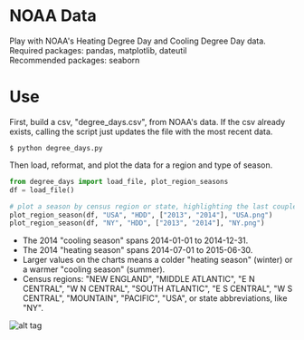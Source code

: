 NOAA Data
=========

Play with NOAA's Heating Degree Day and Cooling Degree Day data.  
Required packages: pandas, matplotlib, dateutil  
Recommended packages: seaborn

Use
========

First, build a csv, "degree_days.csv", from NOAA's data.  If the csv already exists, calling the script just updates the file with the most recent data.
```
$ python degree_days.py
```

Then load, reformat, and plot the data for a region and type of season.
```python
from degree_days import load_file, plot_region_seasons
df = load_file()

# plot a season by census region or state, highlighting the last couple years
plot_region_season(df, "USA", "HDD", ["2013", "2014"], "USA.png")
plot_region_season(df, "NY", "HDD", ["2013", "2014"], "NY.png")
```

- The 2014 "cooling season" spans 2014-01-01 to 2014-12-31.  
- The 2014 "heating season" spans 2014-07-01 to 2015-06-30.  
- Larger values on the charts means a colder "heating season" (winter) or a warmer "cooling season" (summer).  
- Census regions: "NEW ENGLAND", "MIDDLE ATLANTIC", "E N CENTRAL", "W N CENTRAL", "SOUTH ATLANTIC", "E S CENTRAL", "W S CENTRAL", "MOUNTAIN", "PACIFIC", "USA", or state abbreviations, like "NY".

![alt tag](https://raw.github.com/stewartwatts/weather/blob/master/USA.png)

